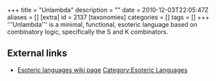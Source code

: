 +++
title = "Unlambda"
description = ""
date = 2010-12-03T22:05:47Z
aliases = []
[extra]
id = 2137
[taxonomies]
categories = []
tags = []
+++
'''Unlambda''' is a minimal, functional, esoteric language based on combinatory logic, specifically the S and K combinators. [](https://rosettacode.org/wiki/provides::Capability:First_class_functions)
## External links
* [Esoteric languages wiki page](https://rosettacode.org/wiki/eso:Unlambda)
[Category:Esoteric Languages](https://rosettacode.org/wiki/Category:Esoteric_Languages)

